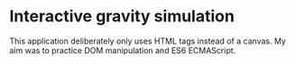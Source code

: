 # Interactive gravity simulation

This application deliberately only uses HTML tags instead of a canvas. My aim was to practice DOM manipulation and ES6 ECMAScript.
